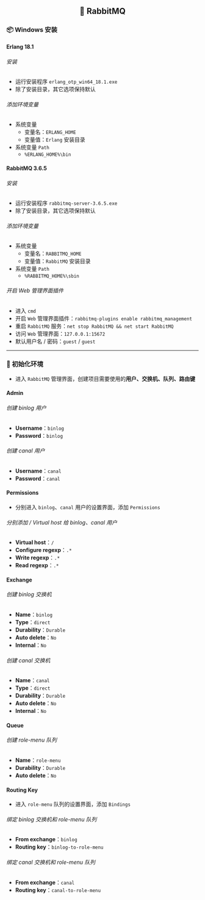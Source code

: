 <h2 align="center">📔 RabbitMQ</h2>

### 📦 Windows 安装

#### Erlang 18.1

###### 安装

* 运行安装程序 `erlang_otp_win64_18.1.exe`
* 除了安装目录，其它选项保持默认

###### 添加环境变量

* 系统变量
    * 变量名：`ERLANG_HOME`
    * 变量值：`Erlang` 安装目录
* 系统变量 `Path`
    * `%ERLANG_HOME%\bin`

#### RabbitMQ 3.6.5

###### 安装

* 运行安装程序 `rabbitmq-server-3.6.5.exe`
* 除了安装目录，其它选项保持默认

###### 添加环境变量

* 系统变量
    * 变量名：`RABBITMQ_HOME`
    * 变量值：`RabbitMQ` 安装目录
* 系统变量 `Path`
    * `%RABBITMQ_HOME%\sbin`

###### 开启 Web 管理界面插件

* 进入 `cmd`
* 开启 `Web` 管理界面插件：`rabbitmq-plugins enable rabbitmq_management`
* 重启 `RabbitMQ` 服务：`net stop RabbitMQ && net start RabbitMQ`
* 访问 `Web` 管理界面：`127.0.0.1:15672`
* 默认用户名 / 密码：`guest` / `guest`

---

### 🧰 初始化环境

* 进入 `RabbitMQ` 管理界面，创建项目需要使用的**用户、交换机、队列、路由键**

#### Admin

###### 创建 binlog 用户

* **Username**：`binlog`
* **Password**：`binlog`

###### 创建 canal 用户

* **Username**：`canal`
* **Password**：`canal`

#### Permissions

* 分别进入 `binlog`、`canal` 用户的设置界面，添加 `Permissions`

###### 分别添加 / Virtual host 给 binlog、canal 用户

* **Virtual host**：`/`
* **Configure regexp**：`.*`
* **Write regexp**：`.*`
* **Read regexp**：`.*`

#### Exchange

###### 创建 binlog 交换机

* **Name**：`binlog`
* **Type**：`direct`
* **Durability**：`Durable`
* **Auto delete**：`No`
* **Internal**：`No`

###### 创建 canal 交换机

* **Name**：`canal`
* **Type**：`direct`
* **Durability**：`Durable`
* **Auto delete**：`No`
* **Internal**：`No`

#### Queue

###### 创建 role-menu 队列

* **Name**：`role-menu`
* **Durability**：`Durable`
* **Auto delete**：`No`

#### Routing Key

* 进入 `role-menu` 队列的设置界面，添加 `Bindings`

###### 绑定 binlog 交换机和 role-menu 队列

* **From exchange**：`binlog`
* **Routing key**：`binlog-to-role-menu`

###### 绑定 canal 交换机和 role-menu 队列

* **From exchange**：`canal`
* **Routing key**：`canal-to-role-menu`
